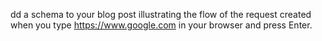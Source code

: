 dd a schema to your blog post illustrating the flow of the request created when you type https://www.google.com in your browser and press Enter. 
